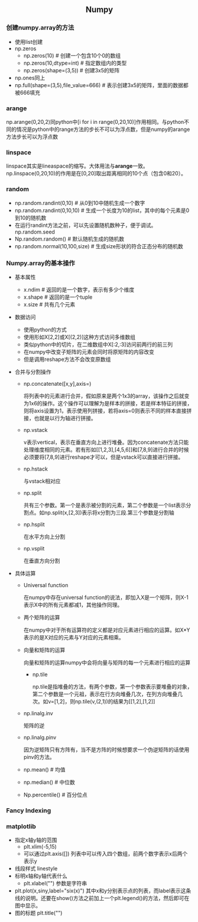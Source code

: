 ## <center>Numpy</center>

### 创建numpy.array的方法

- 使用list创建
- np.zeros
  - np.zeros(10) # 创建一个包含10个0的数组
  - np.zeros(10,dtype=int) # 指定数组内的类型
  - np.zeros(shape=(3,5)) # 创建3x5的矩阵
- np.ones同上
- np.full(shape=(3,5),file_value=666) # 表示创建3x5的矩阵，里面的数据都被666填充

### arange

np.arange(0,20,2)同python中[i for i in range(0,20,10)]作用相同。与python不同的情况是python中的range方法的步长不可以为浮点数，但是numpy的arange方法步长可以为浮点数

### linspace

linspace其实是lineaspace的缩写。大体用法与**arange**一致。np.linspace(0,20,10)的作用是在[0,20]取出距离相同的10个点（包含0和20）。

### random

- np.random.randint(0,10) # 从0到10中随机生成一个数字
- np.random.randint(0,10,10) # 生成一个长度为10的list，其中的每个元素是0到10的随机数
- 在运行randint方法之前，可以先设置随机数种子，便于调试。np.random.seed
- Np.random.random() # 默认随机生成的随机数
- np.random.normal(10,100,size) # 生成size形状的符合正态分布的随机数

### Numpy.array的基本操作

- 基本属性

  - x.ndim  # 返回的是一个数字，表示有多少个维度
  - x.shape # 返回的是一个tuple
  - x.size # 共有几个元素

- 数据访问

  - 使用python的方式
  - 使用形如X[2,2]或X[(2,2)]这种方式访问多维数组
  - 类似python中的切片，在二维数组中X[:2,:3]访问前两行的前三列
  - 在numpy中改变子矩阵的元素会同时将原矩阵的内容改变
  - 但是调用reshape方法不会改变原数组

- 合并与分割操作

  - np.concatenate([x,y],axis=)

     将列表中的元素进行合并，假如原来是两个1x3的array，该操作之后就变为1x6的操作。这个操作可以理解为是样本的拼接，若是样本特征的拼接，则将axis设置为1，表示使用列拼接，若将axis=0则表示不同的样本直接拼接，也就是以行为轴进行拼接。

  - np.vstack

    v表示vertical，表示在垂直方向上进行堆叠。因为concatenate方法只能处理维度相同的元素。若有形如[[1,2,3],[4,5,6]]和[7,8,9]进行合并的时候必须要将[7,8,9]进行reshape才可以，但是vstack可以直接进行拼接。

  - np.hstack

    与vstack相对应

  - np.split

    共有三个参数。第一个是表示被分割的元素，第二个参数是一个list表示分割点。如np.split(x,[2,3])表示将x分割为三段.第三个参数是分割轴

  - np.hsplit

    在水平方向上分割

  - np.vsplit

    在垂直方向分割

- 具体运算

  - Universal function

    在numpy中存在universal function的说法，即加入X是一个矩阵，则X-1表示X中的所有元素都减1，其他操作同理。

  - 两个矩阵的运算

    在numpy中对于所有运算符的定义都是对应元素进行相应的运算。如X*Y表示的是X对应的元素与Y对应的元素相乘。

  - 向量和矩阵的运算

    向量和矩阵的运算numpy中会将向量与矩阵的每一个元素进行相应的运算

    - np.tile

      np.tile是指堆叠的方法，有两个参数，第一个参数表示要堆叠的对象，第二个参数是一个元祖，表示在行方向堆叠几次，在列方向堆叠几次。如v=[1,2]，则np.tile(v,(2,1))的结果为[[1,2],[1,2]]

  - np.linalg.inv

    矩阵的逆

  - np.linalg.pinv

    因为逆矩阵只有方阵有，当不是方阵的时候想要求一个伪逆矩阵的话使用pinv的方法。

  - np.mean() # 均值

  - np.median() # 中位数

  - Np.percentile() # 百分位点

### Fancy Indexing

### matplotlib

- 指定x轴y轴的范围
  - plt.xlim(-5,15)
  - 可以通过plt.axis([]) 列表中可以传入四个数组，前两个数字表示x后两个表示y
- 线段样式 linestyle
- 标明x轴和y轴代表什么
  - plt.xlabel("") 参数是字符串
- plt.plot(x,siny,label="six(x)") 其中x和y分别表示点的列表，而label表示这条线的说明。还要在show()方法之前加上一个plt.legend()的方法，然后即可在图中显示。
- 图的标题 plt.title("")


